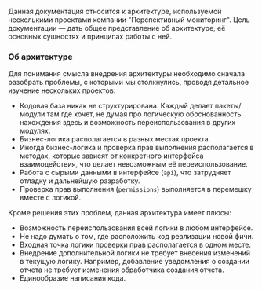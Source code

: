 Данная документация относится к архитектуре, используемой несколькими проектами компании "Перспективный мониторинг". Цель 
документации — дать 
общее представление об архитектуре, её основных сущностях и принципах работы с ней.

### Об архитектуре

Для понимания смысла внедрения архитектуры необходимо сначала разобрать проблемы, с которыми мы столкнулись, проводя детальное изучение нескольких проектов:

* Кодовая база никак не структурирована. Каждый делает пакеты/модули там где хочет, не думая про логическую обоснованность нахождения здесь и возможность переиспользования в других модулях.
* Бизнес-логика располагается в разных местах проекта.
* Иногда бизнес-логика и проверка прав выполнения располагается в методах, которые зависят от конкретного интерфейса взаимодействия, что делает невозможным её переиспользование.
* Работа с сырыми данными в интерфейсе (`api`), что затрудняет отладку и дальнейшую разработку.
* Проверка прав выполнения (`permissions`) выполняется в перемешку вместе с логикой.

Кроме решения этих проблем, данная архитектура имеет плюсы:

* Возможность переиспользования всей логики в любом интерфейсе.
* Не надо думать о том, где расположить код реализации новой фичи.
* Входная точка логики проверки прав располагается в одном месте.
* Внедрение дополнительной логики не требует внесения изменений в текущую логику. Например, добавление уведомления о создании отчета не требует изменения обработчика создания отчета.
* Единообразие написания кода.
